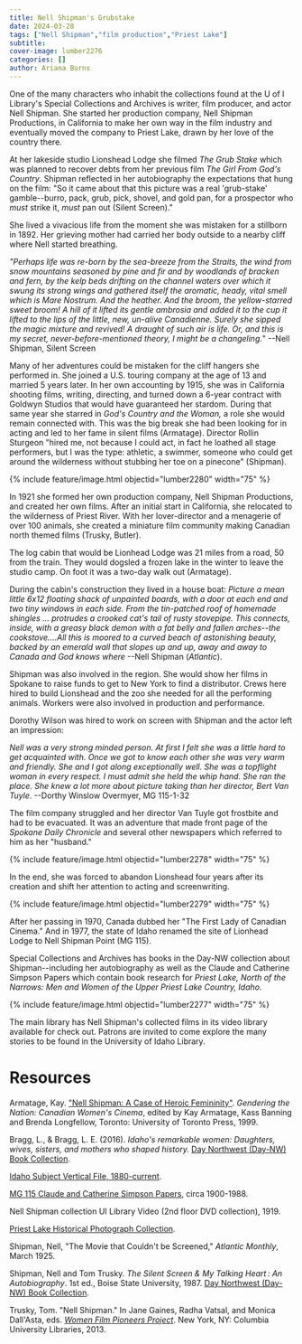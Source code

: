 ```yaml
---
title: Nell Shipman's Grubstake
date: 2024-03-28
tags: ["Nell Shipman","film production","Priest Lake"]
subtitle: 
cover-image: lumber2276
categories: []
author: Ariana Burns
---
```

One of the many characters who inhabit the collections found at the U of I Library's Special Collections and Archives is writer, film producer, and actor Nell Shipman. She started her production company, Nell Shipman Productions, in California to make her own way in the film industry and eventually moved the company to Priest Lake, drawn by her love of the country there. 

At her lakeside studio Lionshead Lodge she filmed *The Grub Stake* which was planned to recover debts from her previous film *The Girl From God's Country*. Shipman reflected in her autobiography the expectations that hung on the film: "So it came about that this picture was a real 'grub-stake' gamble--burro, pack, grub, pick, shovel, and gold pan, for a prospector who *must* strike it, *must* pan out (Silent Screen)."

She lived a vivacious life from the moment she was mistaken for a stillborn in 1892. Her grieving mother had carried her body outside to a nearby cliff where Nell started breathing. 

*"Perhaps life was re-born by the sea-breeze from the Straits, the wind from snow mountains seasoned by pine and fir and by woodlands of bracken and fern, by the kelp beds drifting on the channel waters over which it swung its strong wings and gathered itself the aromatic, heady, vital smell which is Mare Nostrum. And the heather. And the broom, the yellow-starred sweet broom! A hill of it lifted its gentle ambrosia and added it to the cup it lifted to the lips of the little, new, un-alive Canadienne. Surely she sipped the magic mixture and revived! A draught of such air is life. Or, and this is my secret, never-before-mentioned theory, I might be a changeling.*" --Nell Shipman, Silent Screen

Many of her adventures could be mistaken for the cliff hangers she performed in. She joined a U.S. touring company at the age of 13 and married 5 years later. In her own accounting by 1915, she was in California shooting films, writing, directing, and turned down a 6-year contract with Goldwyn Studios that would have guaranteed her stardom. During that same year she starred in *God's Country and the Woman,* a role she would remain connected with. This was the big break she had been looking for in acting and led to her fame in silent films (Armatage). Director Rollin Sturgeon "hired me, not because I could act, in fact he loathed all stage performers, but I was the type: athletic, a swimmer, someone who could get around the wilderness without stubbing her toe on a pinecone" (Shipman).

{% include feature/image.html objectid="lumber2280" width="75" %}

 In 1921 she formed her own production company, Nell Shipman Productions, and created her own films. After an initial start in California, she relocated to the wilderness of Priest River. With her lover-director and a menagerie of over 100 animals, she created a miniature film community making Canadian north themed films (Trusky, Butler). 

The log cabin that would be Lionhead Lodge was 21 miles from a road, 50 from the train. They would dogsled a frozen lake in the winter to leave the studio camp. On foot it was a two-day walk out (Armatage).

During the cabin's construction they lived in a house boat:
*Picture a mean little 6x12 floating shack of unpainted boards, with a door at each end and two tiny windows in each side. From the tin-patched roof of homemade shingles ... protrudes a crooked cat's tail of rusty stovepipe. This connects, inside, with a greasy black demon with a fat belly and fallen arches--the cookstove....All this is moored to a curved beach of astonishing beauty, backed by an emerald wall that slopes up and up, away and away to Canada and God knows where* --Nell Shipman (*Atlantic*).

Shipman was also involved in the region. She would show her films in Spokane to raise funds to get to New  York to find a distributor. Crews here hired to build Lionshead and the zoo she needed for all the performing animals. Workers were also involved in production and performance.

Dorothy Wilson was hired to work on screen with Shipman and the actor left an impression:

*Nell was a very strong minded person. At first I felt she was a little hard to get acquainted with. Once we got to know each other she was very warm and friendly. She and I got along exceptionally well. She was a topflight woman in every respect. I must admit she held the whip hand. She ran the place. She knew a lot more about picture taking than her director, Bert Van Tuyle*.  --Dorthy Winslow Overmyer, MG 115-1-32

The film company struggled and her director Van Tuyle got frostbite and had to be evacuated. It was an adventure that made front page of the *Spokane Daily Chronicle* and several other newspapers which referred to him as her "husband."

{% include feature/image.html objectid="lumber2278" width="75" %}

In the end, she was forced to abandon Lionshead four years after its creation and shift her attention to acting and screenwriting.

{% include feature/image.html objectid="lumber2279" width="75" %}

After her passing in 1970, Canada dubbed her "The First Lady of Canadian Cinema." And in 1977, the state of Idaho renamed the site of Lionhead Lodge to Nell Shipman Point (MG 115).

Special Collections and Archives has books in the Day-NW collection about Shipman--including her autobiography as well as the Claude and Catherine Simpson Papers which contain book research for *Priest Lake, North of the Narrows: Men and Women of the Upper Priest Lake Country, Idaho.*

{% include feature/image.html objectid="lumber2277" width="75" %}

The main library has Nell Shipman's collected films in its video library available for check out. Patrons are invited to come explore the many stories to be found in the University of Idaho Library.


# Resources

Armatage, Kay. ["Nell Shipman: A Case of Heroic Femininity"](https://doi.org/10.3138/9781442675223-004). *Gendering the Nation: Canadian Women's Cinema*, edited by Kay Armatage, Kass Banning and Brenda Longfellow, Toronto: University of Toronto Press, 1999. 

Bragg, L., & Bragg, L. E. (2016). *Idaho's remarkable women: Daughters, wives, sisters, and mothers who shaped history.* [Day Northwest (Day-NW) Book Collection](https://archiveswest.orbiscascade.org/ark:80444/xv393143).

[Idaho Subject Vertical File, 1880-current](https://archiveswest.orbiscascade.org/ark:80444/xv414702).

[MG 115 Claude and Catherine Simpson Papers](https://archiveswest.orbiscascade.org/ark:80444/xv90634), circa 1900-1988.

Nell Shipman collection UI Library Video (2nd floor DVD collection), 1919.

[Priest Lake Historical Photograph Collection](https://www.lib.uidaho.edu/digital/priestlake/).

Shipman, Nell, "The Movie that Couldn't be Screened," *Atlantic Monthly*, March 1925.

Shipman, Nell and Tom Trusky. *The Silent Screen & My Talking Heart : An Autobiography*. 1st ed., Boise State University, 1987. [Day Northwest (Day-NW) Book Collection](https://archiveswest.orbiscascade.org/ark:80444/xv393143).

Trusky, Tom. "Nell Shipman." In Jane Gaines, Radha Vatsal, and Monica Dall'Asta, eds. [*Women Film Pioneers Project*](https://doi.org/10.7916/d8-ymha-rg65). New York, NY: Columbia University Libraries, 2013.




